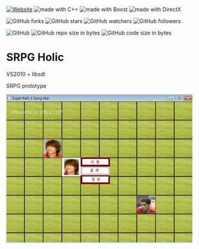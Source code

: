 [![Website](https://img.shields.io/website-up-down-green-red/http/shields.io.svg?label=elky-essay)](https://elky84.github.io)
<img src="https://img.shields.io/badge/made%20with-C++-yellowgreen.svg" alt="made with C++">
<img src="https://img.shields.io/badge/made%20with-Boost-yellow.svg" alt="made with Boost">
<img src="https://img.shields.io/badge/made%20with-DirectX-green.svg" alt="made with DirectX">

![GitHub forks](https://img.shields.io/github/forks/elky84/srpg-holic.svg?style=social&label=Fork)
![GitHub stars](https://img.shields.io/github/stars/elky84/srpg-holic.svg?style=social&label=Stars)
![GitHub watchers](https://img.shields.io/github/watchers/elky84/srpg-holic.svg?style=social&label=Watch)
![GitHub followers](https://img.shields.io/github/followers/elky84.svg?style=social&label=Follow)

![GitHub](https://img.shields.io/github/license/mashape/apistatus.svg)
![GitHub repo size in bytes](https://img.shields.io/github/repo-size/elky84/srpg-holic.svg)
![GitHub code size in bytes](https://img.shields.io/github/languages/code-size/elky84/srpg-holic.svg)
# SRPG Holic

VS2010 + libsdl

SRPG prototype

![srpg_holic](./srpg_holic.png)
